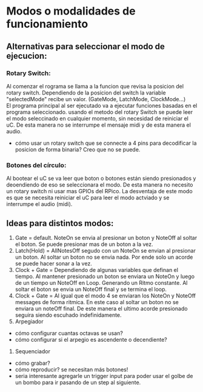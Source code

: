 # Modos o modalidades de funcionamiento
## Alternativas para seleccionar el modo de ejecucion:
### Rotary Switch:
Al comenzar el rograma se llama a la funcion que revisa la posicion del rotary switch.
Dependiendo de la posicion del switch la variable "selectedMode" recibe un valor. (GateMode, LatchMode, ClockMode...)    
El programa principal al ser ejecutado va a ejecutar funciones basadas en el programa seleccionado.
usando el metodo del rotary Switch se puede leer el modo seleccinado en cualquier momento, sin 
necesidad de reiniciar el uC. De esta manera no se interrumpe el mensaje midi y de esta manera el audio.

- cómo usar un rotary switch que se connecte a 4 pins para decodificar la posicion de forma binaria? 
Creo que no se puede.
### Botones del círculo:
Al bootear el uC se va leer que boton o botones están siendo presionados y deoendiendo de eso se seleccionara el modo. De esta manera no necesito un rotary switch ni usar mas GPIOs del RPico.
La desventaja de este modo es que se necesita reiniciar el uC para leer el modo actviado y se interrumpe el audio (midi).

## Ideas para distintos modos:
1. Gate = default. NoteOn se envia al presionar un boton y NoteOff al soltar el boton. Se puede presionar mas de un boton a la vez.
1. Latch(Hold) = AllNotesOff segudo con un NoteOn se envian al presionar un boton. Al soltar un boton no se envia nada. Por ende solo un acorde se puede hacer sonar a la vez.
1. Clock + Gate = Dependiendo de algunas variables que definan el tiempo. Al mantener presionado un boton se enviara un NoteOn y luego de un tiempo un NoteOff en Loop. Generando un Ritmo constante. Al soltar el boton se envia un NoteOff final y se termina el loop.
1. Clock + Gate = Al igual que el modo 4 se enviaran los NoteOn y NoteOff messages de forma ritmica. En este caso al soltar un boton no se enviara un noteOff final. De este manera el ultimo acorde presionado seguira siendo escuhado indefinidamente.
1.  Arpegiador
- cómo configurar cuantas octavas se usan?
- cómo configurar si el arpegio es ascendente o decendiente?
1. Sequenciador
- cómo grabar?
- cómo reproducir? se necesitan más botones!
- seria interesante agregarle un trigger input para poder usar el golbe de un bombo para ir pasando de un step al siguiente.



